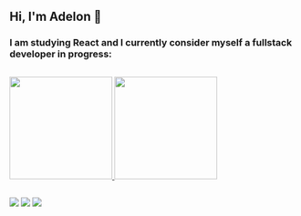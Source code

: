 ## Hi, I'm Adelon 👋
### I am studying React and I currently consider myself a fullstack developer in progress:

##

<div>
  <a href="https://github.com/adelonmedeiros">
    <img
      height="180em"
      size="95%"
      src="https://github-readme-stats.vercel.app/api?username=adelonmedeiros&show_icons=true&theme=dark&hide=prs,issues&include_all_commits=true&count_private=true" />
    <img
      height="180em"
      src="https://github-readme-stats.vercel.app/api/top-langs/?username=adelonmedeiros&layout=compact&langs_count=16&theme=dark" />
    <div></div
  ></a>
</div>

  
   ##
  
<div>
  <a href="mailto: adelonmedeiros@gmail.com"
    ><img
      src="https://img.shields.io/badge/-Gmail-%23EA4335?style=for-the-badge&logo=gmail&logoColor=white"
      target="_blank"
  /></a>
  <a href="https://www.linkedin.com/in/adelon-medeiros-76ab6ab2" target="_blank"
    ><img
      src="https://img.shields.io/badge/-LinkedIn-%230077B5?style=for-the-badge&logo=linkedin&logoColor=white"
      target="_blank"
  /></a>
  <a href="https://instagram.com/delonzera" target="_blank"
    ><img
      src="https://img.shields.io/badge/-Instagram-%23E4405F?style=for-the-badge&logo=instagram&logoColor=white"
      target="_blank"
  /></a>
</div>


  
  


